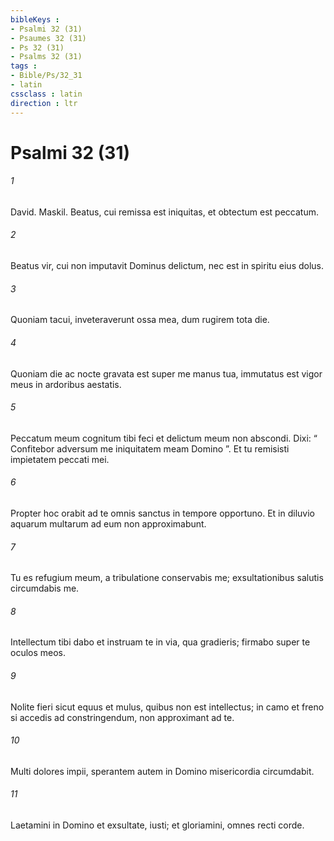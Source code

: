 ```yaml
---
bibleKeys : 
- Psalmi 32 (31)
- Psaumes 32 (31)
- Ps 32 (31)
- Psalms 32 (31)
tags : 
- Bible/Ps/32_31
- latin
cssclass : latin
direction : ltr
---
```


# Psalmi 32 (31)

###### 1
David. Maskil. Beatus, cui remissa est iniquitas, et obtectum est peccatum.
###### 2
Beatus vir, cui non imputavit Dominus delictum, nec est in spiritu eius dolus.
###### 3
Quoniam tacui, inveteraverunt ossa mea, dum rugirem tota die.
###### 4
Quoniam die ac nocte gravata est super me manus tua, immutatus est vigor meus in ardoribus aestatis.
###### 5
Peccatum meum cognitum tibi feci et delictum meum non abscondi. Dixi: “ Confitebor adversum me iniquitatem meam Domino ”. Et tu remisisti impietatem peccati mei.
###### 6
Propter hoc orabit ad te omnis sanctus in tempore opportuno. Et in diluvio aquarum multarum ad eum non approximabunt.
###### 7
Tu es refugium meum, a tribulatione conservabis me; exsultationibus salutis circumdabis me.
###### 8
Intellectum tibi dabo et instruam te in via, qua gradieris; firmabo super te oculos meos.
###### 9
Nolite fieri sicut equus et mulus, quibus non est intellectus; in camo et freno si accedis ad constringendum, non approximant ad te.
###### 10
Multi dolores impii, sperantem autem in Domino misericordia circumdabit.
###### 11
Laetamini in Domino et exsultate, iusti; et gloriamini, omnes recti corde.
